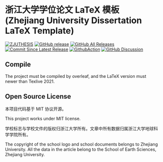 # 浙江大学学位论文 LaTeX 模板 (Zhejiang University Dissertation LaTeX Template)

[![ZJUTHESIS](https://img.shields.io/badge/zjuthesis-latex-blue.svg)](https://thenetadmin.github.io/zjuthesis)
[![GitHub release](https://img.shields.io/github/release/TheNetAdmin/zjuthesis.svg?label=version&style=popout)](https://github.com/TheNetAdmin/zjuthesis/releases/latest)
[![GitHub All Releases](https://img.shields.io/github/downloads/thenetadmin/zjuthesis/total.svg?color=blue&style=popout)](https://github.com/TheNetAdmin/zjuthesis/releases/latest)
[![Commit Since Latest Release](https://img.shields.io/github/commits-since/TheNetAdmin/zjuthesis/latest.svg)](https://github.com/TheNetAdmin/zjuthesis/commits/master)
[![GithubAction](https://github.com/TheNetAdmin/zjuthesis/workflows/Build%20Tests/badge.svg)](https://github.com/TheNetAdmin/zjuthesis/actions)
[![GitHub Discussion](https://img.shields.io/badge/github-discussion-blue)](https://github.com/TheNetAdmin/zjuthesis/discussions)

## Compile

The project must be compiled by overleaf, and the LaTeX version must newer than Texlive 2021.

## Open Source License

本项目代码基于 MIT 协议开源。

This project works under MIT license.

学校标志与学校文件的版权归浙江大学所有。文章中所有数据归属浙江大学地球科学学院所有。

The copyright of the school logo and school documents belongs to Zhejiang University. All the data in the article belong to the School of Earth Sciences, Zhejiang University.
